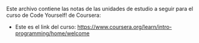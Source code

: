 Este archivo contiene las notas de las unidades de estudio a seguir para el curso de Code Yourself! de Coursera: 
- Este es el link del curso: https://www.coursera.org/learn/intro-programming/home/welcome 